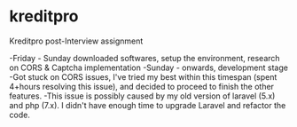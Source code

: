 # kreditpro
Kreditpro post-Interview assignment

-Friday - Sunday downloaded softwares, setup the environment, research on CORS & Captcha implementation
-Sunday - onwards, development stage
-Got stuck on CORS issues, I've tried my best within this timespan (spent 4+hours resolving this issue), and decided to proceed to finish the other features.
-This issue is possibly caused by my old version of laravel (5.x) and php (7.x). I didn't have enough time to upgrade Laravel and refactor the code.
